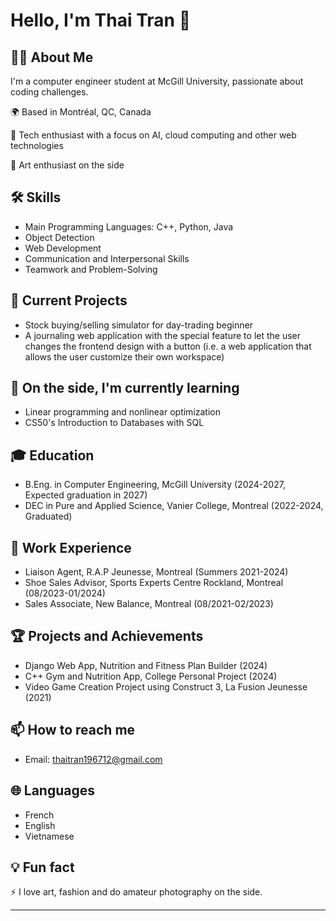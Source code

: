 # Hello, I'm Thai Tran 👋

## 👨‍💻 About Me
I'm a computer engineer student at McGill University, passionate about coding challenges.

🌍 Based in Montréal, QC, Canada

🚀 Tech enthusiast with a focus on AI, cloud computing and other web technologies

🎨 Art enthusiast on the side

## 🛠 Skills
- Main Programming Languages: C++, Python, Java 
- Object Detection
- Web Development
- Communication and Interpersonal Skills
- Teamwork and Problem-Solving

## 🔭 Current Projects
- Stock buying/selling simulator for day-trading beginner
- A journaling web application with the special feature to let the user changes the frontend design with a button (i.e. a web application that allows the user customize their own workspace)  

## 🌱 On the side, I'm currently learning 
- Linear programming and nonlinear optimization
- CS50's Introduction to Databases with SQL

## 🎓 Education
- B.Eng. in Computer Engineering, McGill University (2024-2027, Expected graduation in 2027)
- DEC in Pure and Applied Science, Vanier College, Montreal (2022-2024, Graduated)

## 💼 Work Experience
- Liaison Agent, R.A.P Jeunesse, Montreal (Summers 2021-2024)
- Shoe Sales Advisor, Sports Experts Centre Rockland, Montreal (08/2023-01/2024)
- Sales Associate, New Balance, Montreal (08/2021-02/2023)
  
## 🏆 Projects and Achievements 
- Django Web App, Nutrition and Fitness Plan Builder (2024) 
- C++ Gym and Nutrition App, College Personal Project (2024)
- Video Game Creation Project using Construct 3, La Fusion Jeunesse (2021)

## 📫 How to reach me
- Email: thaitran196712@gmail.com

## 🌐 Languages
- French
- English
- Vietnamese

## 💡 Fun fact
⚡ I love art, fashion and do amateur photography on the side. 
<!---
## 📊 GitHub Stats
![Your GitHub stats](https://github-readme-stats.vercel.app/api?username=YourGitHubUsername&show_icons=true&theme=radical)

## 🗂️ Highlighted Repositories
[![Repo 1](https://github-readme-stats.vercel.app/api/pin/?username=YourGitHubUsername&repo=RepoName1)](https://github.com/YourGitHubUsername/RepoName1)
[![Repo 2](https://github-readme-stats.vercel.app/api/pin/?username=YourGitHubUsername&repo=RepoName2)](https://github.com/YourGitHubUsername/RepoName2)
--->
---
<!---
thaimtl/thaimtl is a ✨ special ✨ repository because its `README.md` (this file) appears on your GitHub profile.
You can click the Preview link to take a look at your changes.
--->
